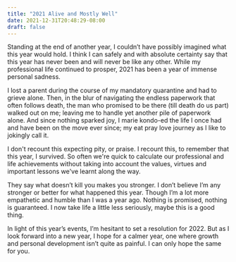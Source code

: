 ```yaml
---
title: "2021 Alive and Mostly Well"
date: 2021-12-31T20:48:29-08:00
draft: false
---
```


Standing at the end of another year, I couldn’t have possibly imagined what this year would hold. I think I can safely and with absolute certainty say that this year has never been and will never be like any other. While my professional life continued to prosper, 2021 has been a year of immense personal sadness.

I lost a parent during the course of my mandatory quarantine and had to grieve alone. Then, in the blur of navigating the endless paperwork that often follows death, the man who promised to be there (till death do us part) walked out on me; leaving me to handle yet another pile of paperwork alone. And since nothing sparked joy, I marie kondo-ed the life I once had and have been on the move ever since; my eat pray love journey as I like to jokingly call it.

I don't recount this expecting pity, or praise. I recount this, to remember that this year, I survived. So often we're quick to calculate our professional and life achievements without taking into account the values, virtues and important lessons we've learnt along the way.

They say what doesn’t kill you makes you stronger. I don’t believe I’m any stronger or better for what happened this year. Though I’m a lot more empathetic and humble than I was a year ago. Nothing is promised, nothing is guaranteed. I now take life a little less seriously, maybe this is a good thing.

In light of this year’s events, I’m hesitant to set a resolution for 2022. But as I look forward into a new year, I hope for a calmer year, one where growth and personal development isn’t quite as painful. I can only hope the same for you.
